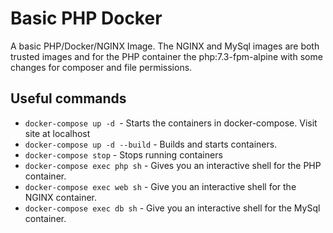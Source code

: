 Basic PHP Docker
===

A basic PHP/Docker/NGINX Image. The NGINX and MySql images are both trusted images and for the PHP container the php:7.3-fpm-alpine with some changes for composer and file permissions.

## Useful commands

* `docker-compose up -d `- Starts the containers in docker-compose. Visit site at localhost
* `docker-compose up -d --build` - Builds and starts containers.
* `docker-compose stop` - Stops running containers
* `docker-compose exec php sh` - Gives you an interactive shell for the PHP container.
* `docker-compose exec web sh` - Give you an interactive shell for the NGINX container.
* `docker-compose exec db sh` - Give you an interactive shell for the MySql container.